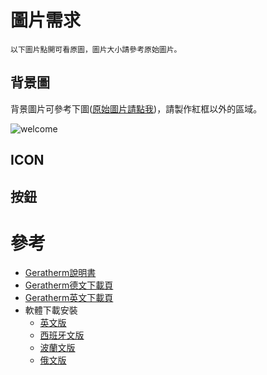 


# 圖片需求

`以下圖片點開可看原圖，圖片大小請參考原始圖片。`

## 背景圖

背景圖片可參考下圖([原始圖片請點我](01baec4fa2158d0c407f3bc6f2de6f4d/raw/welcome.png))，請製作紅框以外的區域。

![welcome](01baec4fa2158d0c407f3bc6f2de6f4d/raw/welcome-red.png)


## ICON

## 按鈕



# 參考

* [Geratherm說明書](http://geratherm.de/download/desktop-2-0-software-instructions.pdf)
* [Geratherm德文下載頁](http://geratherm.de/diagnostik/downloadbereich/)
* [Geratherm英文下載頁](http://geratherm.de/en/diagnostic/download-area/)
* 軟體下載安裝
  * [英文版](http://geratherm.de/download/setupGB.exe)
  * [西班牙文版](http://geratherm.de/download/setupES.exe)
  * [波蘭文版](http://geratherm.de/download/setupPL.exe)
  * [俄文版](http://geratherm.de/download/setupRU.exe)